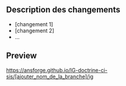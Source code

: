 ## Description des changements

* [changement 1]
* [changement 2]
* ...

## Preview

https://ansforge.github.io/IG-doctrine-ci-sis/[ajouter_nom_de_la_branche]/ig